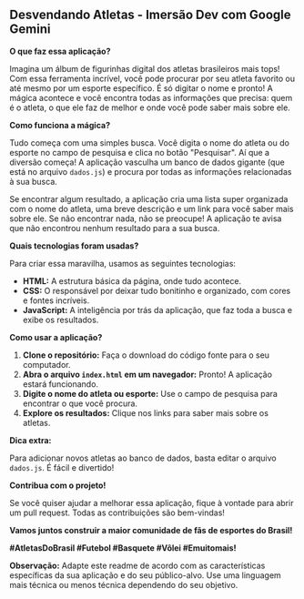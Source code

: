 
## Desvendando Atletas - Imersão Dev com Google Gemini

**O que faz essa aplicação?**

Imagina um álbum de figurinhas digital dos atletas brasileiros mais tops! Com essa ferramenta incrível, você pode procurar por seu atleta favorito ou até mesmo por um esporte específico. É só digitar o nome e pronto! A mágica acontece e você encontra todas as informações que precisa: quem é o atleta, o que ele faz de melhor e onde você pode saber mais sobre ele.

**Como funciona a mágica?**

Tudo começa com uma simples busca. Você digita o nome do atleta ou do esporte no campo de pesquisa e clica no botão "Pesquisar". Aí que a diversão começa! A aplicação vasculha um banco de dados gigante (que está no arquivo `dados.js`) e procura por todas as informações relacionadas à sua busca. 

Se encontrar algum resultado, a aplicação cria uma lista super organizada com o nome do atleta, uma breve descrição e um link para você saber mais sobre ele. Se não encontrar nada, não se preocupe! A aplicação te avisa que não encontrou nenhum resultado para a sua busca.

**Quais tecnologias foram usadas?**

Para criar essa maravilha, usamos as seguintes tecnologias:

* **HTML:** A estrutura básica da página, onde tudo acontece.
* **CSS:** O responsável por deixar tudo bonitinho e organizado, com cores e fontes incríveis.
* **JavaScript:** A inteligência por trás da aplicação, que faz toda a busca e exibe os resultados.

**Como usar a aplicação?**

1. **Clone o repositório:** Faça o download do código fonte para o seu computador.
2. **Abra o arquivo `index.html` em um navegador:** Pronto! A aplicação estará funcionando.
3. **Digite o nome do atleta ou esporte:** Use o campo de pesquisa para encontrar o que você procura.
4. **Explore os resultados:** Clique nos links para saber mais sobre os atletas.

**Dica extra:**

Para adicionar novos atletas ao banco de dados, basta editar o arquivo `dados.js`. É fácil e divertido!

**Contribua com o projeto!**

Se você quiser ajudar a melhorar essa aplicação, fique à vontade para abrir um pull request. Todas as contribuições são bem-vindas!

**Vamos juntos construir a maior comunidade de fãs de esportes do Brasil!** 

**#AtletasDoBrasil #Futebol #Basquete #Vôlei #Emuitomais!**

**Observação:** Adapte este readme de acordo com as características específicas da sua aplicação e do seu público-alvo. Use uma linguagem mais técnica ou menos técnica dependendo do seu objetivo.


  

 
